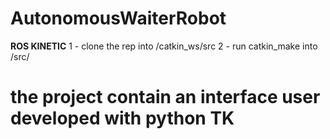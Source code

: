 # AutonomousWaiterRobot
**ROS KINETIC**
1 - clone the rep into /catkin_ws/src
2 - run catkin_make into /src/


# the project contain an interface user developed with python TK
